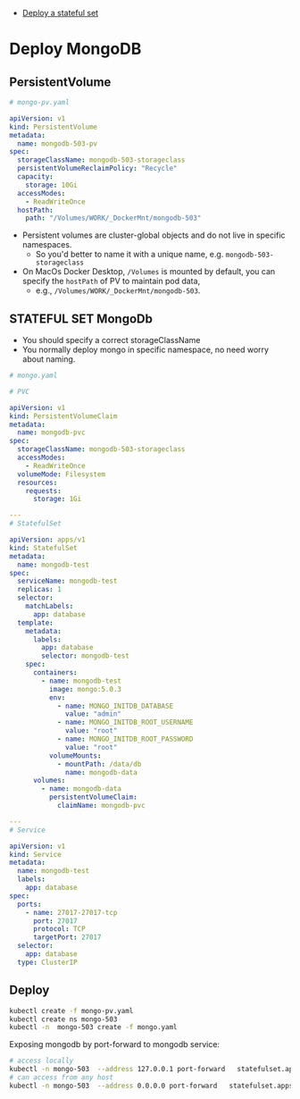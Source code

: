 [](...menustart)

- [Deploy a stateful set](#7dca21fd06e067f3857514c73c69c33d)

[](...menuend)


<h2 id="7dca21fd06e067f3857514c73c69c33d"></h2>

# Deploy MongoDB

## PersistentVolume


```yaml
# mongo-pv.yaml

apiVersion: v1
kind: PersistentVolume
metadata:
  name: mongodb-503-pv
spec:
  storageClassName: mongodb-503-storageclass
  persistentVolumeReclaimPolicy: "Recycle"
  capacity:
    storage: 10Gi
  accessModes:
    - ReadWriteOnce
  hostPath:
    path: "/Volumes/WORK/_DockerMnt/mongodb-503"

```

- Persistent volumes are cluster-global objects and do not live in specific namespaces.  
    - So you'd better to name it with a unique name, e.g. `mongodb-503-storageclass`
- On MacOs Docker Desktop, `/Volumes` is mounted by default, you can specify the `hostPath` of PV to maintain pod data, 
    - e.g., `/Volumes/WORK/_DockerMnt/mongodb-503`.


## STATEFUL SET MongoDb

- You should specify a correct storageClassName
- You normally deploy mongo in specific namespace, no need worry about naming.

```yaml
# mongo.yaml

# PVC

apiVersion: v1
kind: PersistentVolumeClaim
metadata:
  name: mongodb-pvc
spec:
  storageClassName: mongodb-503-storageclass
  accessModes:
    - ReadWriteOnce
  volumeMode: Filesystem
  resources:
    requests:
      storage: 1Gi

---
# StatefulSet

apiVersion: apps/v1
kind: StatefulSet
metadata:
  name: mongodb-test
spec:
  serviceName: mongodb-test
  replicas: 1
  selector:
    matchLabels:
      app: database
  template:
    metadata:
      labels:
        app: database
        selector: mongodb-test
    spec:
      containers:
        - name: mongodb-test
          image: mongo:5.0.3
          env:
            - name: MONGO_INITDB_DATABASE
              value: "admin"
            - name: MONGO_INITDB_ROOT_USERNAME
              value: "root"
            - name: MONGO_INITDB_ROOT_PASSWORD
              value: "root"
          volumeMounts:
            - mountPath: /data/db
              name: mongodb-data
      volumes:
        - name: mongodb-data
          persistentVolumeClaim:
            claimName: mongodb-pvc

---
# Service

apiVersion: v1
kind: Service
metadata:
  name: mongodb-test
  labels:
    app: database
spec:
  ports:
    - name: 27017-27017-tcp
      port: 27017
      protocol: TCP
      targetPort: 27017
  selector:
    app: database
  type: ClusterIP


```


## Deploy 

```bash
kubectl create -f mongo-pv.yaml
kubectl create ns mongo-503
kubectl -n  mongo-503 create -f mongo.yaml
```

Exposing mongodb by port-forward to mongodb service:

```bash
# access locally
kubectl -n mongo-503  --address 127.0.0.1 port-forward   statefulset.apps/mongodb-test 27017:27017
# can access from any host
kubectl -n mongo-503  --address 0.0.0.0 port-forward   statefulset.apps/mongodb-test 27017:27017
```

